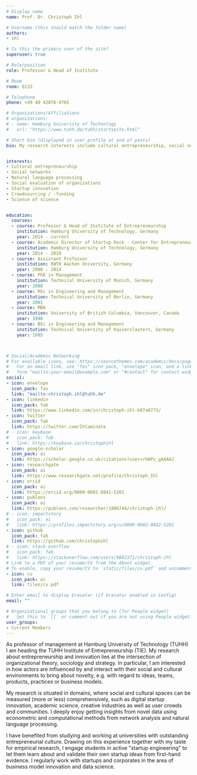 ```yaml
---
# Display name
name: Prof. Dr. Christoph Ihl

# Username (this should match the folder name)
authors:
- ihl

# Is this the primary user of the site?
superuser: true

# Role/position
role: Professor & Head of Institute

# Room
room: Q133

# Telephone
phone: +49 40 42878-4765

# Organizations/Affiliations
# organizations:
# - name: Hamburg University of Technology
#   url: "https://www.tuhh.de/tuhh/startseite.html"

# Short bio (displayed in user profile at end of posts)
bio: My research interests include cultural entrepreneurship, social networks and natural language processing.


interests:
- Cultural entrepreneurship
- Social networks
- Natural language processing
- Social evaluation of organizations
- Startup innovation 
- Crowdsourcing / -funding
- Science of science


education:
  courses:
  - course: Professor & Head of Institute of Entrepreneurship
    institution: Hamburg University of Technology, Germany
    year: 2014 - current
  - course: Academic Director of Startup Dock - Center for Entrepreneurship
    institution: Hamburg University of Technology, Germany
    year: 2014 - 2018
  - course: Assistant Professor
    institution: RWTH Aachen University, Germany
    year: 2008 - 2014
  - course: PhD in Management
    institution: Technical University of Munich, Germany
    year: 2008
  - course: MSc in Engineering and Management
    institution: Technical University of Berlin, Germany
    year: 2001
  - course: MBA
    institution: University of British Columbia, Vancouver, Canada
    year: 1998
  - course: BSc in Engineering and Management
    institution: Technical University of Kaiserslautern, Germany
    year: 1995



# Social/Academic Networking
# For available icons, see: https://sourcethemes.com/academic/docs/page-builder/#icons
#   For an email link, use "fas" icon pack, "envelope" icon, and a link in the
#   form "mailto:your-email@example.com" or "#contact" for contact widget.
social:
- icon: envelope
  icon_pack: fas
  link: "mailto:christoph.ihl@tuhh.de"
- icon: linkedin
  icon_pack: fab
  link: https://www.linkedin.com/in/christoph-ihl-b87a8773/
- icon: twitter
  icon_pack: fab
  link: https://twitter.com/Ihluminate
# - icon: keybase
#   icon_pack: fab
#   link: https://keybase.io/christophihl
- icon: google-scholar
  icon_pack: ai
  link: https://scholar.google.co.uk/citations?user=rOAPv_gAAAAJ
- icon: researchgate
  icon_pack: ai
  link: https://www.researchgate.net/profile/Christoph_Ihl
- icon: orcid
  icon_pack: ai
  link: https://orcid.org/0000-0002-0842-5201
- icon: publons
  icon_pack: ai
  link: https://publons.com/researcher/1886744/christoph-ihl/
# - icon: impactstory
#   icon_pack: ai
#   link: https://profiles.impactstory.org/u/0000-0002-0842-5201
- icon: github
  icon_pack: fab
  link: https://github.com/christophihl
# - icon: stack-overflow
#   icon_pack: fab
#   link: https://stackoverflow.com/users/9882371/christoph-ihl
# Link to a PDF of your resume/CV from the About widget.
# To enable, copy your resume/CV to `static/files/cv.pdf` and uncomment the lines below.
- icon: cv
  icon_pack: ai
  link: files/cv.pdf

# Enter email to display Gravatar (if Gravatar enabled in Config)
email: ""

# Organizational groups that you belong to (for People widget)
#   Set this to `[]` or comment out if you are not using People widget.
user_groups:
- Current Members
---
```


As professor of management at Hamburg University of Technology (TUHH) I am heading the TUHH Institute of Entrepreneurship (TIE). My research about entrepreneurship and innovation lies at the intersection of organizational theory, sociology and strategy. In particular, I am interested in how actors are influenced by and interact with their social and cultural environments to bring about novelty, e.g. with regard to ideas, teams, products, practices or business models. 

My research is situated in domains, where social and cultural spaces can be measured (more or less) comprehensively, such as digital startup innovation, academic science, creative industries as well as user crowds and communities. I deeply enjoy getting insights from novel data using econometric and computational methods from network analysis and natural language processing.

I have benefited from studying and working at universities with outstanding entrepreneurial culture. Drawing on this experience together with my taste for empirical research, I engage students in active "startup engineering" to let them learn about and validate their own startup ideas from first-hand evidence. I regularly work with startups and corporates in the area of business model innovation and data science.
